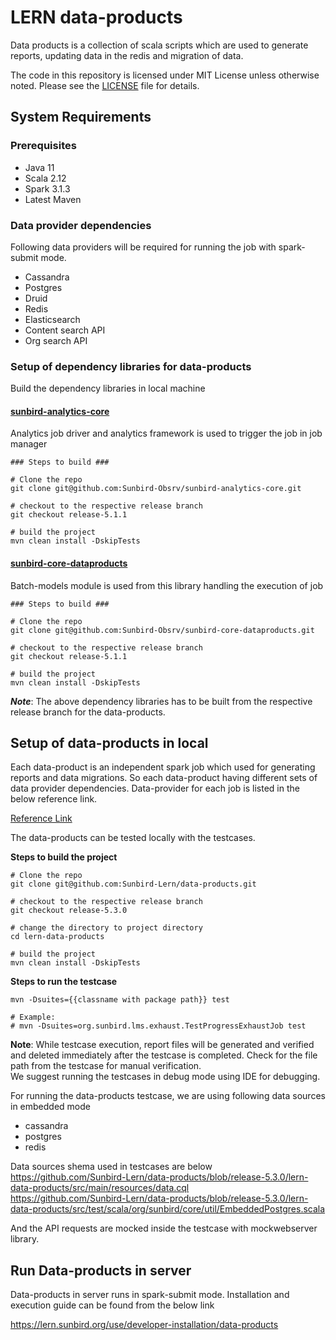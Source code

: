 # LERN data-products

Data products is a collection of scala scripts which are used to generate reports, updating data in the redis and migration of data.

The code in this repository is licensed under MIT License unless otherwise noted. Please see the [LICENSE](https://github.com/project-sunbird/sunbird-lms-service/blob/master/LICENSE) file for details.

## System Requirements

### Prerequisites

- Java 11
- Scala 2.12
- Spark 3.1.3 
- Latest Maven

### Data provider dependencies
Following data providers will be required for running the job with spark-submit mode.
- Cassandra
- Postgres
- Druid
- Redis
- Elasticsearch
- Content search API
- Org search API

### Setup of dependency libraries for data-products
Build the dependency libraries in local machine
#### <u>sunbird-analytics-core</u>
Analytics job driver and analytics framework is used to trigger the job in job manager

```
### Steps to build ###

# Clone the repo
git clone git@github.com:Sunbird-Obsrv/sunbird-analytics-core.git

# checkout to the respective release branch
git checkout release-5.1.1

# build the project
mvn clean install -DskipTests
```

#### <u>sunbird-core-dataproducts</u>

Batch-models module is used from this library handling the execution of job

```
### Steps to build ###

# Clone the repo
git clone git@github.com:Sunbird-Obsrv/sunbird-core-dataproducts.git

# checkout to the respective release branch
git checkout release-5.1.1

# build the project
mvn clean install -DskipTests
```

***Note***: The above dependency libraries has to be built from the respective release branch for the data-products.

## Setup of data-products in local

Each data-product is an independent spark job which used for generating reports and data migrations. So each data-product having different sets of data provider dependencies. Data-provider for each job is listed in the below reference link.

[Reference Link](https://project-sunbird.atlassian.net/wiki/spaces/UM/pages/3135471624/Migration+of+Data+Products+in+Sunbird-LERN#%F0%9F%A7%AE-Data-product-list)

The data-products can be tested locally with the testcases.

**Steps to build the project**

```
# Clone the repo
git clone git@github.com:Sunbird-Lern/data-products.git

# checkout to the respective release branch
git checkout release-5.3.0

# change the directory to project directory
cd lern-data-products 

# build the project
mvn clean install -DskipTests
```

**Steps to run the testcase**
```
mvn -Dsuites={{classname with package path}} test

# Example:
# mvn -Dsuites=org.sunbird.lms.exhaust.TestProgressExhaustJob test
```

**Note**: While testcase execution, report files will be generated and verified and deleted immediately after the testcase is completed. Check for the file path from the  testcase for manual verification.
<br>
We suggest running the testcases in debug mode using IDE for debugging.

For running the data-products testcase, we are using following data sources in embedded mode
- cassandra
- postgres
- redis

Data sources shema used in testcases are below
<br>
https://github.com/Sunbird-Lern/data-products/blob/release-5.3.0/lern-data-products/src/main/resources/data.cql
<br>
https://github.com/Sunbird-Lern/data-products/blob/release-5.3.0/lern-data-products/src/test/scala/org/sunbird/core/util/EmbeddedPostgres.scala

And the API requests are mocked inside the testcase with mockwebserver library.

## Run Data-products in server

Data-products in server runs in spark-submit mode. Installation and execution guide can be found from the below link

https://lern.sunbird.org/use/developer-installation/data-products